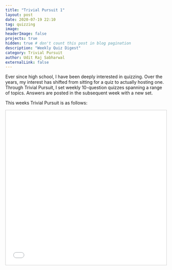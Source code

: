 ```yaml
---
title: "Trivial Pursuit 1"
layout: post
date: 2020-07-19 22:10
tag: quizzing
image:
headerImage: false
projects: true
hidden: true # don't count this post in blog pagination
description: "Weekly Quiz Digest"
category: Trivial Pursuit
author: Udit Raj Sabharwal
externalLink: false
---
```


Ever since high school, I have been deeply interested in quizzing. Over the years, my interest has shifted from sitting for a quiz to actually hosting one. Through Trivial Pursuit, I set weekly 10-question quizzes spanning a range of topics. Answers are posted in the subsequent week with a new set.

This weeks Trivial Pursuit is as follows:

<iframe src="//www.slideshare.net/slideshow/embed_code/key/4AsZJ2HSUpLKui" width="595" height="485" frameborder="0" marginwidth="0" marginheight="0" scrolling="no" style="border:1px solid #CCC; border-width:1px; margin-bottom:5px; max-width: 100%;" allowfullscreen> </iframe> <div style="margin-bottom:5px"> <strong> <a href="//www.slideshare.net/uditsabharwal93/trivial-pursuit-volume-i" title="Trivial Pursuit Volume I" target="_blank">
